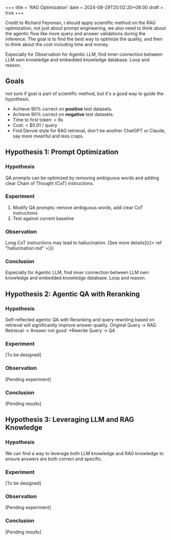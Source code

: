 +++
title = 'RAG Optimization'
date = 2024-08-29T20:02:20+08:00
draft = true
+++

Credit to Richard Feynman, i should apply scientific method on the RAG optimization, not just about prompt engineering, we also need to think about the agentic flow like more query and answer validations during the inference.
The goal is to find the best way to optimize the quality, and then to think about the cost including time and money.

Especially for Observation for Agentic LLM, find inner connection between LLM own knowledge and embedded knowledge database. Loop and reason.

## Goals
not sure if goal is part of scientific method, but it's a good way to guide the hypothesis.

 - Achieve 90% correct on **positive** test datasets.
 - Achieve 90% correct on **negative** test datasets.
 - Time to first token: < 6s
 - Cost: < $0.01 / query
 - Find Devvie style for RAG retrieval, don't be another ChatGPT or Claude, say more meanful and less craps.


## Hypothesis 1: Prompt Optimization

### Hypothesis
QA prompts can be optimized by removing ambiguous words and adding clear Chain of Thought (CoT) instructions.

### Experiment
1. Modify QA prompts: remove ambiguous words, add clear CoT instructions
2. Test against current baseline

### Observation
Long CoT instructions may lead to hallucination. [See more details]({{< ref "hallucination.md" >}})

### Conclusion
Especially for Agentic LLM, find inner connection between LLM own knowledge and embedded knowledge database. Loop and reason.

## Hypothesis 2: Agentic QA with Reranking

### Hypothesis
Self-reflected agentic QA with Reranking and query rewriting based on retrieval will significantly improve answer quality. Original Query -> RAG Retrieval -> Answer not good ->Rewrite Query -> QA

### Experiment
[To be designed]

### Observation
[Pending experiment]

### Conclusion
[Pending results]

## Hypothesis 3: Leveraging LLM and RAG Knowledge

### Hypothesis
We can find a way to leverage both LLM knowledge and RAG knowledge to ensure answers are both correct and specific.

### Experiment
[To be designed]

### Observation
[Pending experiment]

### Conclusion
[Pending results]